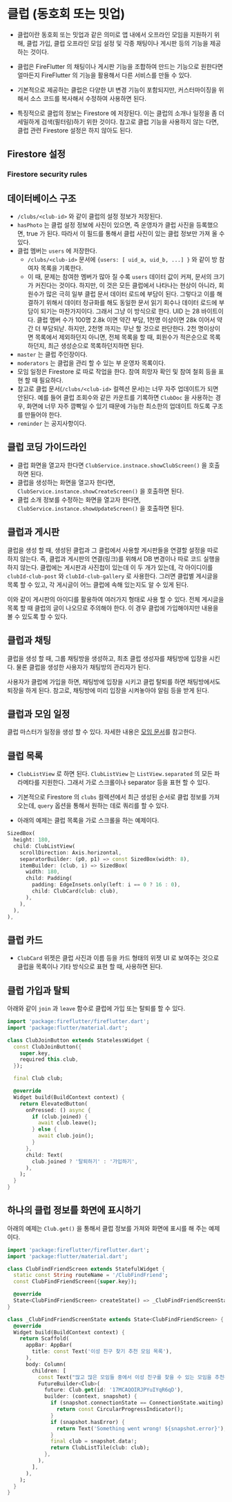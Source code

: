 # 클럽 (동호회 또는 밋업)

- 클럽이란 동호회 또는 밋업과 같은 의미로 앱 내에서 오프라인 모임을 지원하기 위해, 클럽 가입, 클럽 오프라인 모임 설정 및 각종 채팅이나 게시판 등의 기능을 제공하는 것이다.
- 클럽은 FireFlutter 의 채팅이나 게시판 기능을 조합하여 만드는 기능으로 원한다면 얼마든지 FireFlutter 의 기능을 활용해서 다른 서비스를 만들 수 있다.
- 기본적으로 제공하는 클럽은 다양한 UI 변경 기능이 포함되지만, 커스터마이징을 위해서 소스 코드를 복사해서 수정하여 사용하면 된다.

- 특징적으로 클럽의 정보는 Firestore 에 저장된다. 이는 클럽의 소개나 일정을 좀 더 세밀하게 검색(필터링)하기 위한 것이다. 참고로 클럽 기능을 사용하지 않는 다면, 클럽 관련 Firestore 설정은 하지 않아도 된다.


## Firestore 설정

### Firestore security rules




## 데이터베이스 구조

- `/clubs/<club-id>` 와 같이 클럽의 설정 정보가 저장된다.
- `hasPhoto` 는 클럽 설정 정보에 사진이 있으면, 즉 운영자가 클럽 사진을 등록했으면, true 가 된다. 따라서 이 필드를 통해서 클럽 사진이 있는 클럽 정보만 가져 올 수 있다.
- 클럽 멤버는 `users` 에 저장한다.
  - `/clubs/<club-id>` 문서에 `{users: [ uid_a, uid_b, ...] }` 와 같이 방 참여자 목록을 기록한다.
  - 이 때, 문제는 참여한 멤버가 많아 질 수록 `users` 데이터 값이 커져, 문서의 크기가 커진다는 것이다. 하지만, 이 것은 모든 클럽에서 나타나는 현상이 아니라, 회원수가 많은 극히 일부 클럽 문서 데이터 로드에 부담이 된다. 그렇다고 이를 해결하기 위해서 데이터 정규화를 해도 동일한 문서 읽기 회수나 데이터 로드에 부담이 되기는 마찬가지이다. 그래서 그냥 이 방식으로 한다. UID 는 28 바이트이다. 클럽 멤버 수가 100명 2.8k 이면 약간 부담, 1천명 이상이면 28k 이어서 약간 더 부담되낟. 하지만, 2천명 까지는 무난 할 것으로 판단한다.
  2천 명이상이면 목록에서 제외하던지 아니면, 전체 목록을 할 때, 회원수가 적은순으로 목록하던지, 최근 생성순으로 목록하던지하면 된다.
- `master` 는 클럽 주인장이다.
- `moderators` 는 클럽을 관리 할 수 있는 부 운영자 목록이다.
- 모임 일정은 Firestore 로 따로 작업을 한다. 참여 희망자 확인 및 참여 철회 등을 표현 할 때 필요하다.
- 참고로 클럽 문서(`/clubs/<club-id>` 컬렉션 문서)는 너무 자주 업데이트가 되면 안된다. 예를 들어 클럽 조회수와 같은 카운트를 기록하면 `ClubDoc` 을 사용하는 경우, 화면에 너무 자주 깜빡일 수 있기 때문에 가능한 최소한의 업데이트 하도록 구조를 만들어야 한다.
- `reminder` 는 공지사항이다.


## 클럽 코딩 가이드라인

- 클럽 화면을 열고자 한다면 `ClubService.instnace.showClubScreen()` 을 호출하면 된다.
- 클럽을 생성하는 화면을 열고자 한다면, `ClubService.instance.showCreateScreen()` 을 호출하면 된다.
- 클럽 소개 정보를 수정하는 화면을 열고자 한다면, `ClubService.instance.showUpdateScreen()` 을 호출하면 된다.



## 클럽과 게시판

클럽을 생성 할 때, 생성된 클럽과 그 클럽에서 사용할 게시판들을 연결할 설정을 따로 하지 않는다. 즉, 클럽과 게시판의 연결(링크)를 위해서 DB 변경이나 따로 코드 실행을 하지 않는다. 클럽에는 게시판과 사진첩이 있는데 이 두 개가 있는데, 각 아이디이를 `clubId-club-post` 와 `clubId-club-gallery` 로 사용한다. 그러면 클럽별 게시글을 목록 할 수 있고, 각 게시글이 어느 클럽에 속해 있는지도 알 수 있게 된다.

이와 같이 게시판의 아이디를 활용하여 여러가지 형태로 사용 할 수 있다. 전체 게시글을 목록 할 때 클럽의 글이 나오므로 주의해야 한다. 이 경우 클럽에 가입해야지만 내용을 볼 수 있도록 할 수 있다.






## 클럽과 채팅

클럽을 생성 할 때, 그룹 채팅방을 생성하고, 최초 클럽 생성자를 채팅방에 입장을 시킨다. 물론 클럽을 생성한 사용자가 채팅방의 관리자가 된다.

사용자가 클럽에 가입을 하면, 채팅방에 입장을 시키고 클럽 탈퇴를 하면 채팅방에서도 퇴장을 하게 된다. 참고로, 채팅방에 미리 입장을 시켜놓아야 알림 등을 받게 된다.





## 클럽과 모임 일정

클럽 마스터가 일정을 생성 할 수 있다. 자세한 내용은 [모임 문서](./meetup.md)를 참고한다.






## 클럽 목록

- `ClubListView` 로 하면 된다. `ClubListView` 는 `ListView.separated` 의 모든 파라메타를 지원한다. 그래서 가로 스크롤이나 separator 등을 표현 할 수 있다.

- 기본적으로 Firestore 의 `clubs` 컬렉션에서 최근 생성된 순서로 클럽 정보를 가져오는데, `query` 옵션을 통해서 원하는 데로 쿼리를 할 수 있다.

- 아래의 예제는 클럽 목록을 가로 스크롤을 하는 예제이다.

```dart
SizedBox(
  height: 180,
  child: ClubListView(
    scrollDirection: Axis.horizontal,
    separatorBuilder: (p0, p1) => const SizedBox(width: 8),
    itemBuilder: (club, i) => SizedBox(
      width: 180,
      child: Padding(
        padding: EdgeInsets.only(left: i == 0 ? 16 : 0),
        child: ClubCard(club: club),
      ),
    ),
  ),
),
```

## 클럽 카드

- `ClubCard` 위젯은 클럽 사진과 이름 등을 카드 형태의 위젯 UI 로 보여주는 것으로 클럽을 목록이나 기타 방식으로 표현 할 때, 사용하면 된다.




## 클럽 가입과 탈퇴

아래와 같이 `join` 과 `leave` 함수로 클럽에 가입 또는 탈퇴를 할 수 있다.

```dart
import 'package:fireflutter/fireflutter.dart';
import 'package:flutter/material.dart';

class ClubJoinButton extends StatelessWidget {
  const ClubJoinButton({
    super.key,
    required this.club,
  });

  final Club club;

  @override
  Widget build(BuildContext context) {
    return ElevatedButton(
      onPressed: () async {
        if (club.joined) {
          await club.leave();
        } else {
          await club.join();
        }
      },
      child: Text(
        club.joined ? '탈퇴하기' : '가입하기',
      ),
    );
  }
}
```


## 하나의 클럽 정보를 화면에 표시하기

아래의 예제는 `Club.get()` 을 통해서 클럽 정보를 가져와 화면에 표시를 해 주는 예제이다.


```dart
import 'package:fireflutter/fireflutter.dart';
import 'package:flutter/material.dart';

class ClubFindFriendScreen extends StatefulWidget {
  static const String routeName = '/ClubFindFriend';
  const ClubFindFriendScreen({super.key});

  @override
  State<ClubFindFriendScreen> createState() => _ClubFindFriendScreenState();
}

class _ClubFindFriendScreenState extends State<ClubFindFriendScreen> {
  @override
  Widget build(BuildContext context) {
    return Scaffold(
      appBar: AppBar(
        title: const Text('이성 친구 찾기 추천 모임 목록'),
      ),
      body: Column(
        children: [
          const Text("많고 많은 모임들 중에서 이성 친구를 찾을 수 있는 모임을 추천해 드립니다."),
          FutureBuilder<Club>(
            future: Club.get(id: '17MCAQOIRJPYuIYqR6qD'),
            builder: (context, snapshot) {
              if (snapshot.connectionState == ConnectionState.waiting) {
                return const CircularProgressIndicator();
              }
              if (snapshot.hasError) {
                return Text('Something went wrong! ${snapshot.error}');
              }
              final club = snapshot.data!;
              return ClubListTile(club: club);
            },
          ),
        ],
      ),
    );
  }
}
```

